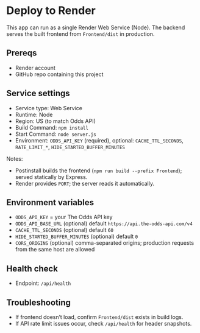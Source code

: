 # Deploy to Render

This app can run as a single Render Web Service (Node). The backend serves the built frontend from `Frontend/dist` in production.

## Prereqs
- Render account
- GitHub repo containing this project

## Service settings
- Service type: Web Service
- Runtime: Node
- Region: US (to match Odds API)
- Build Command: `npm install`
- Start Command: `node server.js`
- Environment: `ODDS_API_KEY` (required), optional: `CACHE_TTL_SECONDS`, `RATE_LIMIT_*`, `HIDE_STARTED_BUFFER_MINUTES`

Notes:
- Postinstall builds the frontend (`npm run build --prefix Frontend`); served statically by Express.
- Render provides `PORT`; the server reads it automatically.

## Environment variables
- `ODDS_API_KEY` = your The Odds API key
- `ODDS_API_BASE_URL` (optional) default `https://api.the-odds-api.com/v4`
- `CACHE_TTL_SECONDS` (optional) default `60`
- `HIDE_STARTED_BUFFER_MINUTES` (optional) default `0`
- `CORS_ORIGINS` (optional) comma-separated origins; production requests from the same host are allowed

## Health check
- Endpoint: `/api/health`

## Troubleshooting
- If frontend doesn’t load, confirm `Frontend/dist` exists in build logs.
- If API rate limit issues occur, check `/api/health` for header snapshots.
